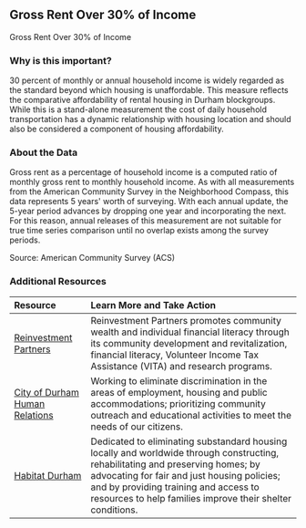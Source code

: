 ## Gross Rent Over 30% of Income
Gross Rent Over 30% of Income

### Why is this important?
30 percent of monthly or annual household income is widely regarded as the standard beyond which housing is unaffordable. This measure reflects the comparative affordability of rental housing in Durham blockgroups. While this is a stand-alone measurement the cost of daily household transportation has a dynamic relationship with housing location and should also be considered a component of housing affordability.

### About the Data
Gross rent as a percentage of household income is a computed ratio of monthly gross rent to monthly household income.
As with all measurements from the American Community Survey in the Neighborhood Compass, this data represents 5 years' worth of surveying. With each annual update, the 5-year period advances by dropping one year and incorporating the next. For this reason, annual releases of this measurement are not suitable for true time series comparison until no overlap exists among the survey periods.

Source: American Community Survey (ACS)

### Additional Resources
|Resource | Learn More and Take Action | 
|:--- | :--- |
|[Reinvestment Partners](http://www.reinvestmentpartners.org/) | Reinvestment Partners promotes community wealth and individual financial literacy through its community development and revitalization, financial literacy, Volunteer Income Tax Assistance (VITA) and research programs.
|[City of Durham Human Relations](http://durhamnc.gov/617/Human-Relations)| Working to eliminate discrimination in the areas of employment, housing and public accommodations; prioritizing community outreach and educational activities to meet the needs of our citizens.
|[Habitat Durham](http://www.durhamhabitat.org/) | Dedicated to eliminating substandard housing locally and worldwide through constructing, rehabilitating and preserving homes; by advocating for fair and just housing policies; and by providing training and access to resources to help families improve their shelter conditions.
